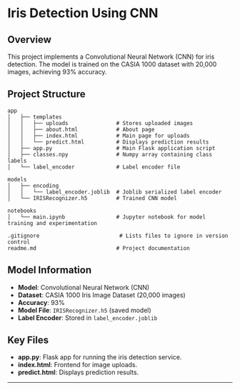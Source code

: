 # Iris Detection Using CNN

## Overview

This project implements a Convolutional Neural Network (CNN) for iris detection. The model is trained on the CASIA 1000 dataset with 20,000 images, achieving 93% accuracy.

## Project Structure

```
app
│   ├── templates
│   │   ├── uploads               # Stores uploaded images
│   │   ├── about.html            # About page
│   │   ├── index.html            # Main page for uploads
│   │   └── predict.html          # Displays prediction results
│   ├── app.py                    # Main Flask application script
│   ├── classes.npy               # Numpy array containing class labels
│   └── label_encoder             # Label encoder file

models
│   ├── encoding
│   │   └── label_encoder.joblib  # Joblib serialized label encoder
│   └── IRISRecognizer.h5         # Trained CNN model

notebooks
│   └── main.ipynb                # Jupyter notebook for model training and experimentation

.gitignore                         # Lists files to ignore in version control
readme.md                         # Project documentation
```

## Model Information

- **Model**: Convolutional Neural Network (CNN)
- **Dataset**: CASIA 1000 Iris Image Dataset (20,000 images)
- **Accuracy**: 93%
- **Model File**: `IRISRecognizer.h5` (saved model)
- **Label Encoder**: Stored in `label_encoder.joblib`

## Key Files

- **app.py**: Flask app for running the iris detection service.
- **index.html**: Frontend for image uploads.
- **predict.html**: Displays prediction results.

---
